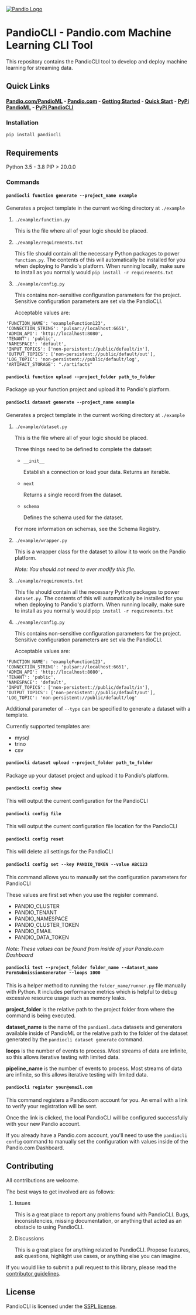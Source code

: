 <a href="https://pandio.com"><img src="https://pandio-com.github.io/static/files/assets/pandio_225_blue-05.svg" alt="Pandio Logo"></a>

# PandioCLI - Pandio.com Machine Learning CLI Tool

This repository contains the PandioCLI tool to develop and deploy machine learning for streaming data.

## Quick Links

#### [Pandio.com/PandioML](https://pandio.com/pandioml) - [Pandio.com](https://pandio.com) - [Getting Started](https://github.com/pandio-com/pandioml/blob/main/guides/GETTING-STARTED.md) - [Quick Start](https://github.com/pandio-com/pandioml/blob/main/guides/QUICK-START.md) - [PyPi PandioML](https://pypi.org/project/pandioml/) - [PyPi PandioCLI](https://pypi.org/project/pandiocli/)

### Installation

`pip install pandiocli`

## Requirements

Python 3.5 - 3.8
PIP > 20.0.0

### Commands

#### `pandiocli function generate --project_name example`

Generates a project template in the current working directory at `./example`
      
1. `./example/function.py`

      This is the file where all of your logic should be placed.

1. `./example/requirements.txt`

      This file should contain all the necessary Python packages to power `function.py`. The contents of this will automatically be installed for you when deploying to Pandio's platform. When running locally, make sure to install as you normally would `pip install -r requirements.txt`

1. `./example/config.py`

      This contains non-sensitive configuration parameters for the project. Sensitive configuration parameters are set via the PandioCLI.
      
      Acceptable values are:
      
  ```buildoutcfg
'FUNCTION_NAME': 'exampleFunction123',
'CONNECTION_STRING': 'pulsar://localhost:6651',
'ADMIN_API': 'http://localhost:8080',
'TENANT': 'public',
'NAMESPACE': 'default',
'INPUT_TOPICS': ['non-persistent://public/default/in'],
'OUTPUT_TOPICS': ['non-persistent://public/default/out'],
'LOG_TOPIC': 'non-persistent://public/default/log',
'ARTIFACT_STORAGE': "./artifacts"
```


#### `pandiocli function upload --project_folder path_to_folder`

Package up your function project and upload it to Pandio's platform.

#### `pandiocli dataset generate --project_name example`

Generates a project template in the current working directory at `./example`

1. `./example/dataset.py`

      This is the file where all of your logic should be placed.
      
      Three things need to be defined to complete the dataset:
      
      * `__init__`
      
          Establish a connection or load your data. Returns an iterable.
          
      * `next`
      
          Returns a single record from the dataset.
      
      * `schema`
      
          Defines the schema used for the dataset.
          
      For more information on schemas, see the Schema Registry.
      
1. `./example/wrapper.py`

      This is a wrapper class for the dataset to allow it to work on the Pandio platform.
      
      *Note: You should not need to ever modify this file.*

1. `./example/requirements.txt`

      This file should contain all the necessary Python packages to power `dataset.py`. The contents of this will automatically be installed for you when deploying to Pandio's platform. When running locally, make sure to install as you normally would `pip install -r requirements.txt`

1. `./example/config.py`

      This contains non-sensitive configuration parameters for the project. Sensitive configuration parameters are set via the PandioCLI.

      Acceptable values are:
      
```buildoutcfg
'FUNCTION_NAME': 'exampleFunction123',
'CONNECTION_STRING': 'pulsar://localhost:6651',
'ADMIN_API': 'http://localhost:8080',
'TENANT': 'public',
'NAMESPACE': 'default',
'INPUT_TOPICS': ['non-persistent://public/default/in'],
'OUTPUT_TOPICS': ['non-persistent://public/default/out'],
'LOG_TOPIC': 'non-persistent://public/default/log'
```

Additional parameter of `--type` can be specified to generate a dataset with a template.

Currently supported templates are:

* mysql
* trino
* csv

#### `pandiocli dataset upload --project_folder path_to_folder`

Package up your dataset project and upload it to Pandio's platform.

#### `pandiocli config show`

This will output the current configuration for the PandioCLI

#### `pandiocli config file`

This will output the current configuration file location for the PandioCLI

#### `pandiocli config reset`

This will delete all settings for the PandioCLI

#### `pandiocli config set --key PANDIO_TOKEN --value ABC123`

This command allows you to manually set the configuration parameters for PandioCLI

These values are first set when you use the register command.

* PANDIO_CLUSTER
* PANDIO_TENANT
* PANDIO_NAMESPACE
* PANDIO_CLUSTER_TOKEN
* PANDIO_EMAIL
* PANDIO_DATA_TOKEN

*Note: These values can be found from inside of your Pandio.com Dashboard*

#### `pandiocli test --project_folder folder_name --dataset_name FormSubmissionGenerator --loops 1000`

This is a helper method to running the `folder_name/runner.py` file manually with Python. It includes performance metrics which is helpful to debug excessive resource usage such as memory leaks.

**project_folder** is the relative path to the project folder from where the command is being executed.

**dataset_name** is the name of the `pandioml.data` datasets and generators available inside of PandioML or the relative path to the folder of the dataset generated by the `pandiocli dataset generate` command.

**loops** is the number of events to process. Most streams of data are infinite, so this allows iterative testing with limited data.

**pipeline_name** is the number of events to process. Most streams of data are infinite, so this allows iterative testing with limited data.

#### `pandiocli register your@email.com`

This command registers a Pandio.com account for you. An email with a link to verify your registration will be sent.

Once the link is clicked, the local PandioCLI will be configured successfully with your new Pandio account.

If you already have a Pandio.com account, you'll need to use the `pandiocli config` command to manually set the configuration with values inside of the Pandio.com Dashboard.

## Contributing

All contributions are welcome.

The best ways to get involved are as follows:

1. Issues

    This is a great place to report any problems found with PandioCLI. Bugs, inconsistencies, missing documentation, or anything that acted as an obstacle to using PandioCLI.
    
1. Discussions

    This is a great place for anything related to PandioCLI. Propose features, ask questions, highlight use cases, or anything else you can imagine.
    
If you would like to submit a pull request to this library, please read the [contributor guidelines](./CONTRIBUTING.md).

## License

PandioCLI is licensed under the [SSPL license](./LICENSE).
